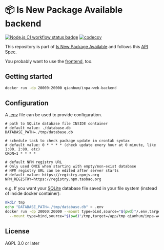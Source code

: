 # 📦 Is New Package Available backend

[![Node.js CI workflow status badge](https://github.com/qianhum/inpa-web-backend/workflows/node.js/badge.svg)](.github/workflows/node.js.yml) [![codecov](https://codecov.io/gh/qianhum/inpa-web-backend/branch/main/graph/badge.svg?token=P9W5UGFPG8)](https://codecov.io/gh/qianhum/inpa-web-backend)

This repository is part of [Is New Package Available](https://github.com/qianhum/inpa) and follows this [API Spec](https://github.com/qianhum/inpa/tree/main/api-spec).

You probably want to use the [frontend](https://github.com/qianhum/inpa-web-frontend), too.

## Getting started

```sh
docker run -dp 20000:20000 qianhum/inpa-web-backend
```

## Configuration

A [.env](https://github.com/motdotla/dotenv) file can be used to provide configuration.

```env
# path to SQLite database file INSIDE container
# default value: ./database.db
DATABASE_PATH=./tmp/database.db

# schedule task to check package update in crontab syntax
# default value: 0 * * * * (check update every hour at 0 minute, like 1:00, 2:00, etc)
CRON=1 * * * *

# default NPM registry URL
# Only used ONCE when starting with empty/non-exist database
# NPM registry URL can be edited after server starts
# default value: https://registry.npmjs.org
NPM_REGISTRY=https://registry.npm.taobao.org
```

e.g. If you want your [SQLite](https://sqlite.org) database file saved in your file system (instead of inside docker container):

```sh
mkdir tmp
echo "DATABASE_PATH=./tmp/database.db" > .env
docker run -dp 20000:20000 --mount type=bind,source="$(pwd)"/.env,target=/app/.env \
  --mount type=bind,source="$(pwd)"/tmp,target=/app/tmp qianhum/inpa-web-backend
```

## License

AGPL 3.0 or later
